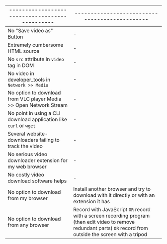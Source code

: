 
|----------------------------------------------|----------------------------------------------|
|----------------------------------------------|----------------------------------------------|
| No "Save video as" Button | - |
| Extremely cumbersome HTML source | - |
| No `src` attribute in `video` tag in DOM | - |
| No video in developer_tools in `Network >> Media` | - |
| No option to download from VLC player Media >> Open Network Stream | - |
| No point in using a CLI download application like `curl` or `wget` | - |
| Several website-downloaders failing to track the video | - |
| No serious video downloader extension for my web browser | - |
| No costly video download software helps | - |
| No option to download from my browser | Install another browser and try to download with it directly or with an extension it has |
| No option to download from any browser | Record with JavaScript `OR` record with a screen recording program (then edit video to remove redundant parts) `OR` record from outside the screen with a tripod |
